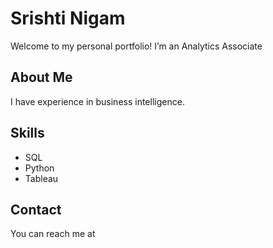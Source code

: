 # Srishti Nigam
Welcome to my personal portfolio! I’m an Analytics Associate

## About Me
I have experience in business intelligence.

## Skills
- SQL
- Python
- Tableau

## Contact
You can reach me at 
